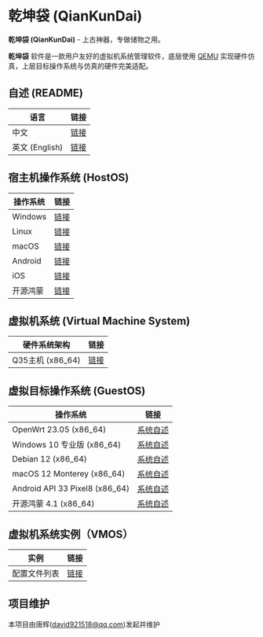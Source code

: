 # 乾坤袋 (QianKunDai)

  **乾坤袋 (QianKunDai)** - 上古神器，专做储物之用。

  **乾坤袋** 软件是一款用户友好的虚拟机系统管理软件，底层使用 [QEMU](https://www.qemu.org/) 实现硬件仿真，上层目标操作系统与仿真的硬件完美适配。

## 自述 (README)
| 语言 | 链接 |
|------|------|
| 中文 | [链接](https://github.com/david921518/qkd-app/blob/master/README.md) |
| 英文 (English) | [链接](https://github.com/david921518/qkd-app/blob/master/README.en.md) |

## 宿主机操作系统 (HostOS)
| 操作系统 | 链接 |
|---------|------|
| Windows  | [链接](https://github.com/david921518/qkd-app/blob/master/doc/HostOS_Windows.md) |
| Linux | [链接](https://github.com/david921518/qkd-app/blob/master/doc/HostOS_Linux.md) |
| macOS | [链接](https://github.com/david921518/qkd-app/blob/master/doc/HostOS_macOS.md) |
| Android | [链接](https://github.com/david921518/qkd-app/blob/master/doc/HostOS_Android.md) |
| iOS | [链接](https://github.com/david921518/qkd-app/blob/master/doc/HostOS_iOS.md) |
| 开源鸿蒙 | [链接](https://github.com/david921518/qkd-app/blob/master/doc/HostOS_OHOS.md) |

## 虚拟机系统 (Virtual Machine System)
| 硬件系统架构 | 链接 |
|--------------|------|
| Q35主机 (x86_64) | [链接](https://github.com/david921518/qkd-app/blob/master/doc/VM_X86_64_Q35.md) |

## 虚拟目标操作系统 (GuestOS)
| 操作系统 | 链接 |
|---------|------|
| OpenWrt 23.05 (x86_64) | [系统自述](https://github.com/david921518/qkd-app/blob/master/doc/GuestOS_OpenWrt2305_x86_64.md) |
| Windows 10 专业版 (x86_64) | [系统自述](https://github.com/david921518/qkd-app/blob/master/doc/GuestOS_Windows10_Pro_x64.md) |
| Debian 12 (x86_64) | [系统自述](https://github.com/david921518/qkd-app/blob/master/doc/GuestOS_Debian12_amd64.md) |
| macOS 12 Monterey (x86_64) | [系统自述](https://github.com/david921518/qkd-app/blob/master/doc/GuestOS_macOS12_Monterey_x86_64.md) |
| Android API 33 Pixel8 (x86_64) | [系统自述](https://github.com/david921518/qkd-app/blob/master/doc/GuestOS_Android_API_33_Pixel8_x86_64.md) |
| 开源鸿蒙 4.1 (x86_64) | [系统自述](https://github.com/david921518/qkd-app/blob/master/doc/GuestOS_OHOS4_amd64.md) |

## 虚拟机系统实例（VMOS）
| 实例 | 链接 |
|---------|------|
| 配置文件列表 | [链接](https://github.com/david921518/qkd-app/blob/master/doc/vmos-examples/README.md) |

## 项目维护

本项目由唐辉(david921518@qq.com)发起并维护
